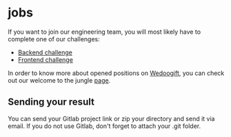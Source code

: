 # jobs
If you want to join our engineering team, you will most likely have to complete one of our challenges:

* [Backend challenge](https://gitlab.com/wedoogift-jobs/challenge/-/tree/master/backend)
* [Frontend challenge](https://gitlab.com/wedoogift-jobs/challenge/-/tree/master/frontend)

In order to know more about opened positions on [Wedoogift](https://www.wedoogift.com/), you can check out our welcome to the jungle [page](https://www.welcometothejungle.co/companies/wedoogift/jobs).

## Sending your result
You can send your Gitlab project link or zip your directory and send it via email. If you do not use Gitlab, don't forget to attach your .git folder.
